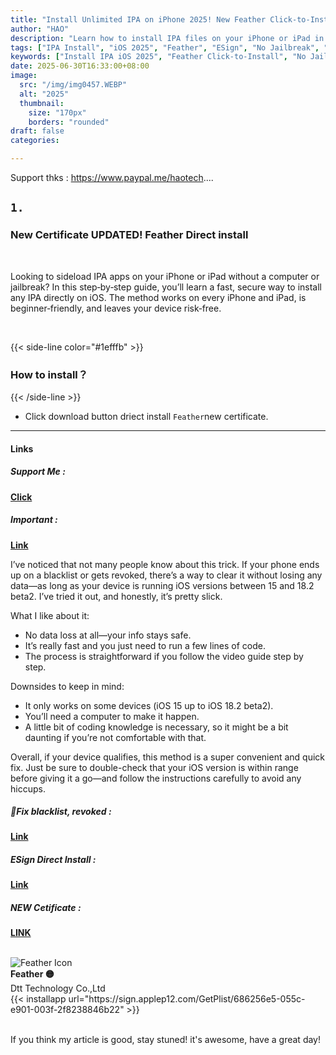 ```yaml
---
title: "Install Unlimited IPA on iPhone 2025! New Feather Click-to-Install | No PC, No Jailbreak Needed!"
author: "HAO"
description: "Learn how to install IPA files on your iPhone or iPad in 2025 using the latest Feather method. No computer or jailbreak required — just tap and install!"
tags: ["IPA Install", "iOS 2025", "Feather", "ESign", "No Jailbreak", "iPhone Apps", "Click-to-Install"]
keywords: ["Install IPA iOS 2025", "Feather Click-to-Install", "No Jailbreak IPA iPhone", "ESign 2025", "免電腦 安裝 IPA", "IPA 一鍵安裝", "iOS 17 IPA 安裝"]
date: 2025-06-30T16:33:00+08:00
image:
  src: "/img/img0457.WEBP"
  alt: "2025"
  thumbnail:
    size: "170px"
    borders: "rounded"
draft: false
categories:

---
```


Support thks : https://www.paypal.me/haotech....
<!--more-->

## **<font style="background:  ">`1.`</font>**

### **New Certificate UPDATED! Feather Direct install**

<br>

Looking to sideload IPA apps on your iPhone or iPad without a computer or jailbreak? In this step‑by‑step guide, you’ll learn a fast, secure way to install any IPA directly on iOS. The method works on every iPhone and iPad, is beginner‑friendly, and leaves your device risk‑free. 

<br>

{{< side-line color="#1efffb" >}}
### **How to install？**
{{< /side-line >}}

* Click download button driect install `Feather`new certificate.

---

#### **Links**

##### **<font style="background: "> Support Me :</font>** 
**[Click](https://www.paypal.me/haotech)**

##### **<font style="background: "> Important : </font>** 
**[Link](https://www.patreon.com/hao8?utm_medium=unknown&utm_source=join_link&utm_campaign=creatorshare_creator&utm_content=copyLink)**

I’ve noticed that not many people know about this trick. If your phone ends up on a blacklist or gets revoked, there’s a way to clear it without losing any data—as long as your device is running iOS versions between 15 and 18.2 beta2. I’ve tried it out, and honestly, it’s pretty slick.

What I like about it:

- No data loss at all—your info stays safe.
- It’s really fast and you just need to run a few lines of code.
- The process is straightforward if you follow the video guide step by step.

Downsides to keep in mind:

- It only works on some devices (iOS 15 up to iOS 18.2 beta2).
- You’ll need a computer to make it happen.
- A little bit of coding knowledge is necessary, so it might be a bit daunting if you’re not comfortable with that.

Overall, if your device qualifies, this method is a super convenient and quick fix. Just be sure to double-check that your iOS version is within range before giving it a go—and follow the instructions carefully to avoid any hiccups.

##### **<font style="background:  "> 👊Fix blacklist, revoked :</font>** 
**[Link](https://haee.dpdns.org/post/fixverify-250318/)**

##### **<font style="background:  "> ESign Direct Install :</font>** 
**[Link](https://haee.dpdns.org/post/esign250625/)**

##### **<font style="background:  ">  NEW Cetificate :</font>** 
**[LINK](https://www.patreon.com/posts/132805012?utm_campaign=postshare_creator)**

<br>

<div class="app-card">
  <div class="app-info">
    <img class="app-icon" src="/img/img0371.WEBP" alt="Feather Icon">
    <div class="app-details">
      <strong>Feather 🟡</strong><br>
      Dtt Technology Co.,Ltd
    </div>
  </div>
  <div class="app-download">
    {{< installapp url="https://sign.applep12.com/GetPlist/686256e5-055c-e901-003f-2f8238846b22" >}}
  </div>
</div>

<br>

If you think my article is good, stay stuned! it's awesome, have a great day!

